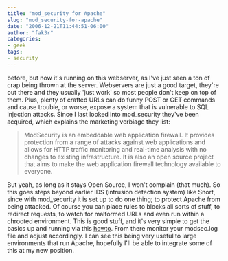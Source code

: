 ```yaml
---
title: "mod_security for Apache"
slug: "mod_security-for-apache"
date: "2006-12-21T11:44:51-06:00"
author: "fak3r"
categories:
- geek
tags:
- security
---
```


 before, but now it's running on this webserver, as I've just seen a ton of crap being thrown at the server.  Webservers are just a good target, they're out there and they usually 'just work' so most people don't keep on top of them.  Plus, plenty of crafted URLs can do funny POST or GET commands and cause trouble, or worse, expose a system that is vulnerable to SQL injection attacks.  Since I last looked into mod_security they've been acquired, which explains the marketing verbiage they list:


> ModSecurity is an embeddable web application firewall. It provides protection from a range of attacks against web applications and allows for HTTP traffic monitoring and real-time analysis with no changes to existing infrastructure.  It is also an open source project that aims to make the web application firewall technology available to everyone.


But yeah, as long as it stays Open Source, I won't complain (that much).  So this goes steps beyond earlier IDS (intrusion detection system) like Snort, since with mod_security it is set up to do one thing; to protect Apache from being attacked.  Of course you can place rules to blocks all sorts of stuff, to redirect requests, to watch for malformed URLs and even run within a chrooted environment.  This is good stuff, and it's very simple to get the basics up and running via this [howto](http://www.howtoforge.com/apache_mod_security).  From there monitor your modsec.log file and adjust accordingly.  I can see this being very useful to large environments that run Apache, hopefully I'll be able to integrate some of this at my new position.


> 
